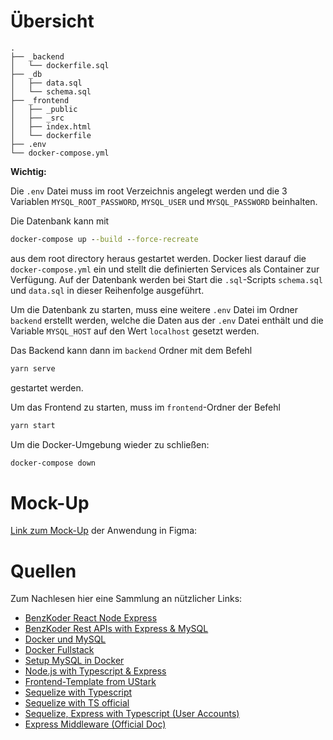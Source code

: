 # Übersicht

```
.
├── _backend
│   └── dockerfile.sql
├── _db
│   ├── data.sql
│   └── schema.sql
├── _frontend
│   ├── _public
│   ├── _src
│   ├── index.html
│   └── dockerfile
├── .env
└── docker-compose.yml
```

**Wichtig:**

Die `.env` Datei muss im root Verzeichnis angelegt werden und die 3 Variablen `MYSQL_ROOT_PASSWORD`, `MYSQL_USER` und `MYSQL_PASSWORD` beinhalten.

Die Datenbank kann mit

```cmd
docker-compose up --build --force-recreate
```

aus dem root directory heraus gestartet werden. Docker liest darauf die `docker-compose.yml` ein und stellt die definierten Services als Container zur Verfügung. Auf der Datenbank werden bei Start die `.sql`-Scripts `schema.sql` und `data.sql` in dieser Reihenfolge ausgeführt.

Um die Datenbank zu starten, muss eine weitere `.env` Datei im Ordner `backend` erstellt werden, welche die Daten aus der `.env` Datei
enthält und die Variable `MYSQL_HOST` auf den Wert `localhost` gesetzt werden.

Das Backend kann dann im `backend` Ordner mit dem Befehl

```cmd
yarn serve
```

gestartet werden.

Um das Frontend zu starten, muss im `frontend`-Ordner der Befehl

```cmd
yarn start
```

Um die Docker-Umgebung wieder zu schließen:

```cmd
docker-compose down
```

# Mock-Up

[Link zum Mock-Up](https://www.figma.com/file/1dwgzqNWNSoUldoULhP86K/WoIstMeinGeld?node-id=0%3A1) der Anwendung in Figma:

# Quellen

Zum Nachlesen hier eine Sammlung an nützlicher Links:

-   [BenzKoder React Node Express](https://www.bezkoder.com/react-node-express-mysql/)
-   [BenzKoder Rest APIs with Express & MySQL](https://www.bezkoder.com/node-js-rest-api-express-mysql/)
-   [Docker und MySQL](https://iamvickyav.medium.com/mysql-init-script-on-docker-compose-e53677102e48)
-   [Docker Fullstack](https://siddharth-lakhara.medium.com/dockerizing-a-full-stack-js-app-ceb99411996e)
-   [Setup MySQL in Docker](https://betterprogramming.pub/setting-up-mysql-database-in-a-docker-d6c69a3e9afe)
-   [Node.js with Typescript & Express](https://www.split.io/blog/node-js-typescript-express-tutorial/)
-   [Frontend-Template from UStark](https://github.com/ulrichstark/web-template)
-   [Sequelize with Typescript](https://stackoverflow.com/questions/60014874/how-to-use-typescript-with-sequelize)
-   [Sequelize with TS official](https://sequelize.org/docs/v6/other-topics/typescript/#usage-of-sequelizedefine)
-   [Sequelize, Express with Typescript (User Accounts)](https://gorrion.io/blog/node-express-js-typescript-sequelize/)
-   [Express Middleware (Official Doc)](https://expressjs.com/en/guide/using-middleware.html)

